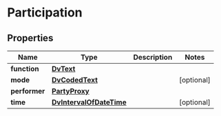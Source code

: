 

# Participation


## Properties

| Name | Type | Description | Notes |
|------------ | ------------- | ------------- | -------------|
|**function** | [**DvText**](DvText.md) |  |  |
|**mode** | [**DvCodedText**](DvCodedText.md) |  |  [optional] |
|**performer** | [**PartyProxy**](PartyProxy.md) |  |  |
|**time** | [**DvIntervalOfDateTime**](DvIntervalOfDateTime.md) |  |  [optional] |



